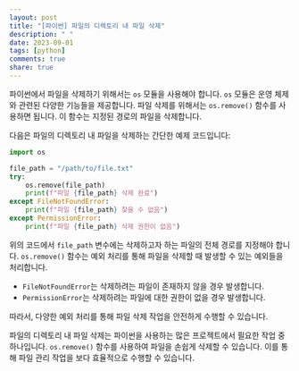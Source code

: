 ```yaml
---
layout: post
title: "[파이썬] 파일의 디렉토리 내 파일 삭제"
description: " "
date: 2023-09-01
tags: [python]
comments: true
share: true
---
```


파이썬에서 파일을 삭제하기 위해서는 `os` 모듈을 사용해야 합니다. `os` 모듈은 운영 체제와 관련된 다양한 기능들을 제공합니다. 파일 삭제를 위해서는 `os.remove()` 함수를 사용하면 됩니다. 이 함수는 지정된 경로의 파일을 삭제합니다.

다음은 파일의 디렉토리 내 파일을 삭제하는 간단한 예제 코드입니다:

```python
import os

file_path = "/path/to/file.txt"
try:
    os.remove(file_path)
    print(f"파일 {file_path} 삭제 완료")
except FileNotFoundError:
    print(f"파일 {file_path} 찾을 수 없음")
except PermissionError:
    print(f"파일 {file_path} 삭제 권한이 없음")
```

위의 코드에서 `file_path` 변수에는 삭제하고자 하는 파일의 전체 경로를 지정해야 합니다. `os.remove()` 함수는 예외 처리를 통해 파일을 삭제할 때 발생할 수 있는 예외들을 처리합니다.

- `FileNotFoundError`는 삭제하려는 파일이 존재하지 않을 경우 발생합니다.
- `PermissionError`는 삭제하려는 파일에 대한 권한이 없을 경우 발생합니다.

따라서, 다양한 예외 처리를 통해 파일 삭제 작업을 안전하게 수행할 수 있습니다.

파일의 디렉토리 내 파일 삭제는 파이썬을 사용하는 많은 프로젝트에서 필요한 작업 중 하나입니다. `os.remove()` 함수를 사용하여 파일을 손쉽게 삭제할 수 있습니다. 이를 통해 파일 관리 작업을 보다 효율적으로 수행할 수 있습니다.